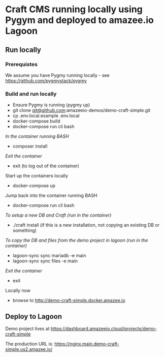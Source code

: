 # Craft CMS running locally using Pygym and deployed to amazee.io Lagoon

## Run locally 

### Prerequistes
We assume you have Pygmy running locally - see https://github.com/pygmystack/pygmy

### Build and run locally

- Ensure Pygmy is running (pygmy up)
- git clone git@github.com:amazeeio-demos/demo-craft-simple.git
- cp .env.local.example .env.local
- docker-compose build
- docker-compose run cli bash

_In the container running BASH_
- composer install

_Exit the container_
- exit (to log out of the container)

Start up the containers locally
- docker-compose up

Jump back into the container running BASH
- docker-compose run cli bash

_To setup a new DB and Craft (run in the container)_
- ./craft install (if this is a new installation, not copying an existing DB or something)

_To copy the DB and files from the demo project in lagoon (run in the container)_
- lagoon-sync sync mariadb -e main
- lagoon-sync sync files -e main

_Exit the container_
- exit

Locally now
- browse to http://demo-craft-simple.docker.amazee.io

## Deploy to Lagoon
Demo project lives at https://dashboard.amazeeio.cloud/projects/demo-craft-simple

The production URL is: https://nginx.main.demo-craft-simple.us2.amazee.io/
